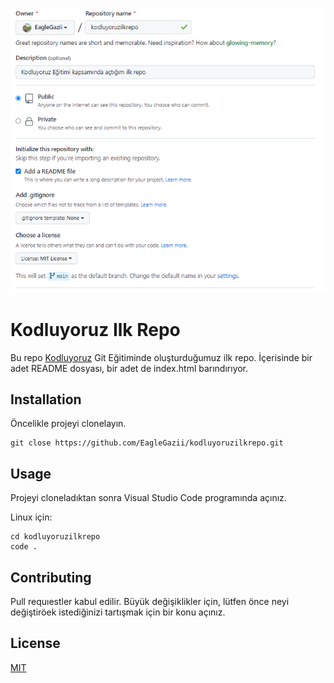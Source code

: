 

![Resmi](https://github.com/EagleGazii/kodluyoruzilkrepo/blob/651697b9c9da66a1e32f8a1b7e2ccf8d64874667/img.png)

# Kodluyoruz Ilk Repo

Bu repo [Kodluyoruz](https://www.kodluyoruz.org/) Git Eğitiminde oluşturduğumuz ilk repo. İçerisinde bir adet README dosyası, bir adet de index.html barındırıyor.

## Installation

Öncelikle projeyi clonelayın.

```
git close https://github.com/EagleGazii/kodluyoruzilkrepo.git

```

## Usage

Projeyi cloneladıktan sonra Visual Studio Code programında açınız.

Linux için:

```
cd kodluyoruzilkrepo
code .

```

## Contributing

Pull requıestler kabul edilir. Büyük değişiklikler için, lütfen önce neyi değiştiröek istediğinizi tartışmak için bir konu açınız.

## License

[MIT](https://choosealicense.com/licenses/mit/)
